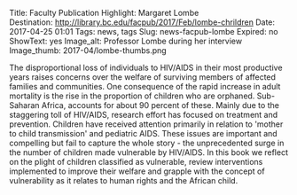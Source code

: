 Title: Faculty Publication Highlight: Margaret Lombe    
Destination: http://library.bc.edu/facpub/2017/Feb/lombe-chrildren
Date: 2017-04-25 01:01 
Tags: news, tags 
Slug: news-facpub-lombe
Expired: no
ShowText: yes
Image_alt: Professor Lombe during her interview
Image_thumb: 2017-04/lombe-thumbs.png

The disproportional loss of individuals to HIV/AIDS in their most productive years raises concerns over the welfare of surviving members of affected families and communities. One consequence of the rapid increase in adult mortality is the rise in the proportion of children who are orphaned. Sub-Saharan Africa, accounts for about 90 percent of these. Mainly due to the staggering toll of HIV/AIDS, research effort has focused on treatment and prevention. Children have received attention primarily in relation to 'mother to child transmission' and pediatric AIDS. These issues are important and compelling but fail to capture the whole story - the unprecedented surge in the number of children made vulnerable by HIV/AIDS. In this book we reflect on the plight of children classified as vulnerable, review interventions implemented to improve their welfare and grapple with the concept of vulnerability as it relates to human rights and the African child.